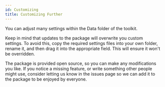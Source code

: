 ```yaml
---
id: Customizing
title: Customizing Further
---
```


You can adjust many settings within the Data folder of the toolkit.

Keep in mind that updates to the package will overwrite you custom settings. To avoid this, copy the required settings files into your own folder, rename it, and then drag it into the appropriate field. This will ensure it won't be overridden.

The package is provided open source, so you can make any modifications you like. If you notice a missing feature, or write something other people might use, consider letting us know in the issues page so we can add it to the package to be enjoyed by everyone.
